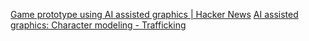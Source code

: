 
[Game prototype using AI assisted graphics | Hacker News](https://news.ycombinator.com/item?id=34299111)
[AI assisted graphics: Character modeling - Trafficking](https://www.traffickinggame.com/ai-assisted-graphics/)
